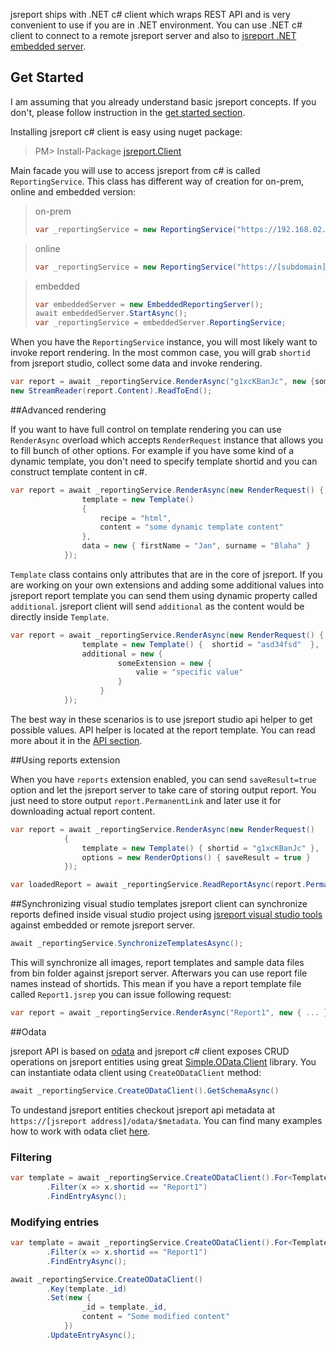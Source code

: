 jsreport ships with .NET c# client which wraps REST API and is very convenient to use if you are in .NET environment. You can use .NET c# client to connect to a remote jsreport server and also to [jsreport .NET embedded server](http://jsreport.net/net-embedded).

## Get Started

I am assuming that you already understand basic jsreport concepts. If you don't, please follow instruction in the [get started section](http://jsreport.net/learn/get-started).

Installing jsreport c# client is easy using nuget package:
> PM> Install-Package [jsreport.Client](https://www.nuget.org/packages/jsreport.Client/)

Main facade you will use to access jsreport from c# is called `ReportingService`. This class has different way of creation for on-prem, online and embedded version:

>on-prem
>```c#
>var _reportingService = new ReportingService("https://192.168.02.01");
>```

>online
>```c#
>var _reportingService = new ReportingService("https://[subdomain].jsreportonline.net", "email", "password");
>```

>embedded
>```c#
>var embeddedServer = new EmbeddedReportingServer();
>await embeddedServer.StartAsync();
>var _reportingService = embeddedServer.ReportingService;
>```

When you have the `ReportingService` instance, you will most likely want to invoke report rendering. In the most common case, you will grab `shortid` from jsreport studio, collect some data and invoke rendering.

```c#
var report = await _reportingService.RenderAsync("g1xcKBanJc", new {someData = "foo"});
new StreamReader(report.Content).ReadToEnd();
```

##Advanced rendering

If you want to have full control on template rendering you can use `RenderAsync` overload which accepts `RenderRequest` instance that allows you to fill bunch of other options. For example if you have some kind of a dynamic template, you don't need to specify template shortid and you can construct template content in c#.

```c#
var report = await _reportingService.RenderAsync(new RenderRequest() {
                template = new Template()
                {
                    recipe = "html",
                    content = "some dynamic template content"
                },
                data = new { firstName = "Jan", surname = "Blaha" }
            });
```

`Template` class contains only attributes that are in the core of jsreport. If you are working on your own extensions and adding some additional values into jsreport report template you can send them using dynamic property called `additional`. jsreport client will send `additional` as the content would be directly inside `Template`.

```c#
var report = await _reportingService.RenderAsync(new RenderRequest() {
                template = new Template() {  shortid = "asd34fsd"  },
                additional = new {
                        someExtension = new {
                            valie = "specific value"
                        }
                    }
            });
```

The best way in these scenarios is to use jsreport studio api helper to get possible values. API helper  is located at the report template. You can read more about it in the [API section](http://jsreport.net/learn/api).

##Using reports extension

When you have `reports` extension enabled, you can send `saveResult=true`  option and let the jsreport server to take care of storing output report. You just need to store output `report.PermanentLink` and later use it for downloading actual report content.

```c#
var report = await _reportingService.RenderAsync(new RenderRequest()
            {
                template = new Template() { shortid = "g1xcKBanJc" },
                options = new RenderOptions() { saveResult = true }
            });

var loadedReport = await _reportingService.ReadReportAsync(report.PermanentLink);
```

##Synchronizing visual studio templates
jsreport client can synchronize reports defined inside visual studio project using [jsreport visual studio tools](http://jsreport.net/learn/visual-studio-tools) against embedded or remote jsreport server. 

```c#
await _reportingService.SynchronizeTemplatesAsync();
``` 

This will synchronize all images, report templates and sample data files from bin folder against jsreport server. Afterwars you can use report file names instead of shortids. This mean if you have a report template file called `Report1.jsrep` you can issue following request:

```c#
var report = await _reportingService.RenderAsync("Report1", new { ... });
```            

##Odata

jsreport API is based on [odata](http://www.odata.org/) and jsreport c# client exposes CRUD operations on jsreport entities using great [Simple.OData.Client](https://github.com/object/Simple.OData.Client) library. You can instantiate odata client using `CreateODataClient` method:

```c#
await _reportingService.CreateODataClient().GetSchemaAsync()
```

To undestand jsreport entities checkout jsreport api metadata at `https://[jsreport address]/odata/$metadata`. You can find many examples how to work with odata cliet [here](https://github.com/object/Simple.OData.Client).


### Filtering

```c#
var template = await _reportingService.CreateODataClient().For<Template>()
        .Filter(x => x.shortid == "Report1")
        .FindEntryAsync();
```                             


### Modifying entries


```c#
var template = await _reportingService.CreateODataClient().For<Template>()
        .Filter(x => x.shortid == "Report1")
        .FindEntryAsync();

await _reportingService.CreateODataClient()
        .Key(template._id)
        .Set(new {
                _id = template._id,
                content = "Some modified content"
            })
        .UpdateEntryAsync();

```